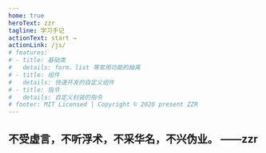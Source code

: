 ```yaml
---
home: true
heroText: zzr
tagline: 学习手记
actionText: start →
actionLink: /js/
# features:
# - title: 基础类
#   details: form、list 等常用功能的抽离
# - title: 组件
#   details: 快速开发的自定义组件
# - title: 指令
#   details: 自定义封装的指令
# footer: MIT Licensed | Copyright © 2020 present ZZR
---
```


## 不受虚言，不听浮术，不采华名，不兴伪业。 ——zzr

<div>
  <script type="text/javascript" src="https://js.users.51.la/20355063.js"></script>
</div>
